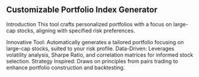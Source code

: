 ## Customizable Portfolio Index Generator
Introduction
This tool crafts personalized portfolios with a focus on large-cap stocks, aligning with specified risk preferences. 

Innovative Tool: Automatically generates a tailored portfolio focusing on large-cap stocks, suited to your risk profile.
Data-Driven: Leverages volatility analysis, Sharpe Ratio, and correlation matrices for informed stock selection.
Strategy Inspired: Draws on principles from pairs trading to enhance portfolio construction and backtesting.
